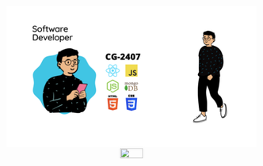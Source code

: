 <img src="https://github.com/CG-2407/CG-2407/blob/main/portada.png" alt="banner that says Cristhian González - software developer">


<div align="center">
<img src="https://rishavanand.github.io/static/images/greetings.gif" align="center" height="30%" width="30%" />
</div>

<!--
**CG-2407/CG-2407** is a ✨ _special_ ✨ repository because its `README.md` (this file) appears on your GitHub profile.

Here are some ideas to get you started:

- 🔭 I’m currently working on ...
- 🌱 I’m currently learning ...
- 👯 I’m looking to collaborate on ...
- 🤔 I’m looking for help with ...
- 💬 Ask me about ...
- 📫 How to reach me: ...
- 😄 Pronouns: ...
- ⚡ Fun fact: ...
-->
